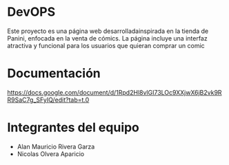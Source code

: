 # DevOPS
Este proyecto es una página web desarrolladainspirada en la tienda de Panini, enfocada en la venta de cómics. La página incluye una interfaz atractiva y funcional para los usuarios que quieran comprar un comic

# Documentación
https://docs.google.com/document/d/1Rpd2Hl8vlGI73LOc9XXjwX6jB2vk9RR9SaC7g_SFyIQ/edit?tab=t.0

# Integrantes del equipo
- Alan Mauricio Rivera Garza
- Nicolas Olvera Aparicio
